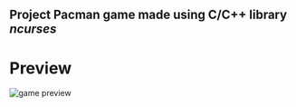 ## Project Pacman game made using C/C++ library *ncurses*

# Preview

![game preview](https://i.imgur.com/piJwKRY.png)
